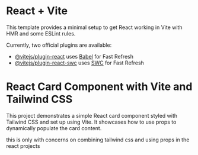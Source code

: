 # React + Vite

This template provides a minimal setup to get React working in Vite with HMR and some ESLint rules.

Currently, two official plugins are available:

- [@vitejs/plugin-react](https://github.com/vitejs/vite-plugin-react/blob/main/packages/plugin-react/README.md) uses [Babel](https://babeljs.io/) for Fast Refresh
- [@vitejs/plugin-react-swc](https://github.com/vitejs/vite-plugin-react-swc) uses [SWC](https://swc.rs/) for Fast Refresh


# React Card Component with Vite and Tailwind CSS
This project demonstrates a simple React card component styled with Tailwind CSS and set up using Vite. It showcases how to use props to dynamically populate the card content.

this is only with concerns on combining tailwind css and using props in the react projects
